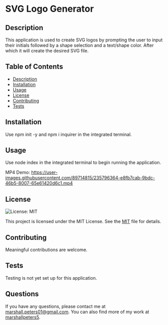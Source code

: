 # SVG Logo Generator

## Description

This application is used to create SVG logos by prompting the user to input their initials followed by a shape selection and a text/shape color. After which it will create the desired SVG file.

## Table of Contents

- [Description](#description-)
- [Installation](#installation-)
- [Usage](#usage-)
- [License](#license-)
- [Contributing](#contributing-)
- [Tests](#tests-)

## Installation

Use npm init -y and npm i inquirer in the integrated terminal.

## Usage

Use node index in the integrated terminal to begin running the application.

MP4 Demo: https://user-images.githubusercontent.com/89714815/235796364-e8fb7cab-9bdc-46b5-8007-65e61420d6c1.mp4

## License

![License: MIT](https://img.shields.io/badge/License-MIT-yellow.svg)

This project is licensed under the MIT License. See the [MIT](https://opensource.org/licenses/MIT) file for details.

## Contributing

Meaningful contributions are welcome.

## Tests

Testing is not yet set up for this application.

## Questions

If you have any questions, please contact me at marshall.peters01@gmail.com. You can also find more of my work at [marshallpeters5](https://github.com/marshallpeters5/).